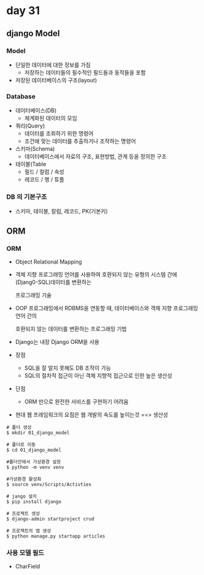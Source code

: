 # day 31

## django Model



### Model

* 단일한 데이터에 대한 정보를 가짐
  * 저장하는 데이터들의 필수적인 필드들과 동작들을 포함
* 저장된 데이터베이스의 구조(layout)



### Database

* 데이터베이스(DB)
  * 체계화된 데이터의 모임
* 쿼리(Query)
  * 데이터를 조회하기 위한 명령어
  * 조건에 맞는 데이터를 추출하거나 조작하는 명령어
* 스키마(Schema)
  * 데이터베이스에서 자료의 구조, 표현방법, 관계 등을 정의한 구조
* 테이블(Table
  * 필드 / 컬럼 / 속성
  * 레코드 / 행 / 튜플



### DB 의 기본구조

* 스키마, 테이블, 칼럼, 레코드, PK(기본키)



## ORM

### ORM 

* Object Relational Mapping

* 객체 지향 프로그래밍 언어를 사용하여 호환되지 않는 유형의 시스템 간에(Djang0-SQL)데이터를 변환하는

  프로그래밍 기술

* OOP 프로그래밍에서 RDBMS을 연동할 때, 데이터베이스와 객체 지향 프로그래밍 언어 간의

  호환되지 않는 데이터를 변환하는 프로그래밍 기법

* Django는 내장 Django ORM을 사용



* 장점

  * SQL을 잘 알지 못해도 DB 조작이 가능
  * SQL의 절차적 접근이 아닌 객체 지향적 접근으로 인한 높은 생산성

* 단점

  * ORM 만으로 완전한 서비스를 구현하기 어려움

* 현대 웹 프레임워크의 요점은 웹 개발의 속도를 높이는것 ==> 생산성

  

```
# 폴더 생성
$ mkdir 01_django_model

# 폴더로 이동
$ cd 01_django_model

#폴더안에서 가상환경 설정
$ python -m venv venv

#가상환경 활성화
$ source venv/Scripts/Activties

# jango 설치
$ pip install django

# 프로젝트 생성
$ django-admin startproject crud

# 프로젝트의 앱 생성
$ python manage.py startapp articles
```



### 사용 모델 필드

* CharField
